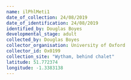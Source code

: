 ```yaml
---
name: ilPhlMeti1
date_of_collection: 24/08/2019
date_of_identification: 24/08/2019
identified_by: Douglas Boyes
developmental_stage: adult
collected_by: Douglas Boyes
collector_organisation: University of Oxford
collector_id: Ox0199
collection_site: "Wytham, behind chalet"
latitude: 51.772374
longitude: -1.3383138
---
```

